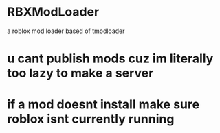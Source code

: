 # RBXModLoader
a roblox mod loader based of tmodloader
# u cant publish mods cuz im literally too lazy to make a server
# if a mod doesnt install make sure roblox isnt currently running
